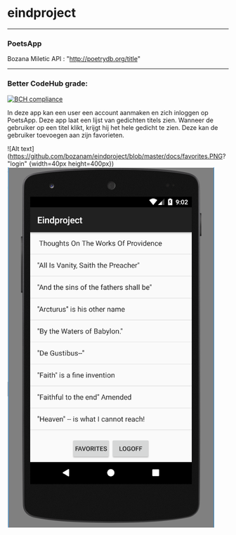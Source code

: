 # eindproject
----------
### PoetsApp
Bozana Miletic
API :  "http://poetrydb.org/title"

---------
### Better CodeHub grade:

[![BCH compliance](https://bettercodehub.com/edge/badge/bozanam/eindproject?branch=master)](https://bettercodehub.com/)

In deze app kan een user een account aanmaken en zich inloggen op PoetsApp. Deze app laat een lijst van gedichten titels zien. Wanneer de gebruiker op een titel klikt, krijgt hij het hele gedicht te zien. Deze kan de gebruiker toevoegen aan zijn favorieten.

![Alt text](https://github.com/bozanam/eindproject/blob/master/docs/favorites.PNG? "login" {width=40px height=400px})
![Alt text](https://github.com/bozanam/eindproject/blob/master/docs/titles.PNG?raw=true "Title")

